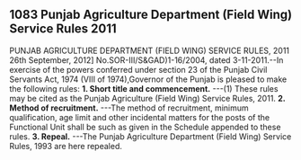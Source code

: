 ## 1083 Punjab Agriculture Department (Field Wing) Service Rules 2011
 
PUNJAB AGRICULTURE DEPARTMENT
(FIELD WING) SERVICE RULES, 2011
26th September, 2012]
No.SOR-III/S&GAD)1-16/2004, dated 3-11-2011.--In exercise of the powers conferred under section 23 of the Punjab Civil Servants Act, 1974 (VIII of 1974),Governor of the Punjab is pleased to make the following rules:
**1. Short title and commencement.**
---(1) These rules may be cited as the Punjab Agriculture (Field Wing) Service Rules, 2011.
**2. Method of recruitment.**
---The method of recruitment, minimum qualification, age limit and other incidental matters for the posts of the Functional Unit shall be such as given in the Schedule appended to these rules.
**3. Repeal.**
---The Punjab Agriculture Department (Field Wing) Service Rules, 1993 are here repealed.

